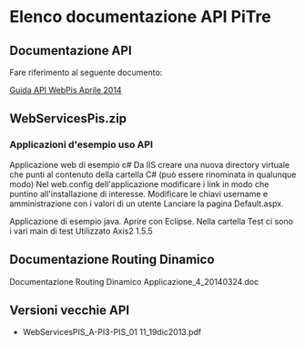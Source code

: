 # Elenco documentazione API PiTre

## Documentazione API 
Fare riferimento al seguente documento:

[Guida API WebPis Aprile 2014](WebServicesPIS_A-PI3-PIS_01%2012_APRILE2014_v2.pdf)

## WebServicesPis.zip

### Applicazioni d'esempio uso API

Applicazione web di esempio c#
Da IIS creare una nuova directory virtuale che punti al contenuto della cartella C# (può essere rinominata in qualunque modo)
Nel web.config dell'applicazione modificare i link in modo che puntino all'installazione di interesse.
Modificare le chiavi username e amministrazione con i valori di un utente
Lanciare la pagina Default.aspx.

Applicazione di esempio java.
Aprire con Eclipse. Nella cartella Test ci sono i vari main di test
Utilizzato Axis2 1.5.5

## Documentazione Routing Dinamico 
Documentazione Routing Dinamico Applicazione_4_20140324.doc


## Versioni vecchie API
* WebServicesPIS_A-PI3-PIS_01 11_19dic2013.pdf


